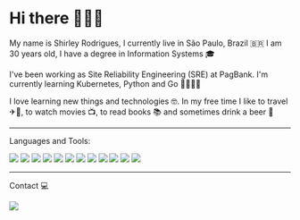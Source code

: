 # Hi there 🙋🏼‍♀️ 

My name is Shirley Rodrigues, I currently live in São Paulo, Brazil 🇧🇷 I am 30 years old, I have a degree in Information Systems 🎓

I've been working as Site Reliability Engineering (SRE) at PagBank. I'm currently learning Kubernetes, Python and Go 👩🏼‍💻📖

I love learning new things and technologies 🤓. In my free time I like to travel ✈🧳, to watch movies 📺, to read books 📚 and sometimes drink a beer 🍺

<hr/>

Languages and Tools:

<img src="https://img.shields.io/badge/Linux-FCC624?style=for-the-badge&logo=linux&logoColor=black" style="max-width:100%;"> <img src="https://img.shields.io/badge/Visual_Studio_Code-0078D4?style=for-the-badge&logo=visual%20studio%20code&logoColor=white" style="max-width:100%;"> <img src="https://img.shields.io/badge/Git-F05032?style=for-the-badge&logo=git&logoColor=white" style="max-width:100%;"> <img src="https://img.shields.io/badge/Amazon_AWS-232F3E?style=for-the-badge&logo=amazon-aws&logoColor=white" style="max-width:100%;"> <img src="https://img.shields.io/badge/Terraform-623CE4?style=for-the-badge&logo=terraform&logoColor=white" style="max-width:100%;"> <img src="https://img.shields.io/badge/Ansible-EE0000?style=for-the-badge&logo=ansible&logoColor=white" style="max-width:100%;"> <img src="https://img.shields.io/badge/Jenkins-D24939?style=for-the-badge&logo=jenkins&logoColor=white" style="max-width:100%;"> <img src="https://img.shields.io/badge/Elastic-005571?style=for-the-badge&logo=Elastic&logoColor=white" style="max-width:100%;"> <img src="https://img.shields.io/badge/Docker-2CA5E0?style=for-the-badge&logo=docker&logoColor=white" style="max-width:100%;"> <img src="https://img.shields.io/badge/kubernetes-326ce5.svg?&style=for-the-badge&logo=kubernetes&logoColor=white" style="max-width:100%;"> <img src="https://img.shields.io/badge/Go-00ADD8?style=for-the-badge&logo=go&logoColor=white" style="max-width:100%;"> <img src="https://img.shields.io/badge/Datadog-632CA6?style=for-the-badge&logo=datadog&logoColor=white" style="max-width:100%;">

<hr/>

Contact 💻

<a href="https://www.linkedin.com/in/shirley-rodrigues11" rel="nofollow">
  <img src="https://img.shields.io/badge/LinkedIn-0077B5?style=for-the-badge&logo=linkedin&logoColor=white" style="max-width:100%;">
</a>
